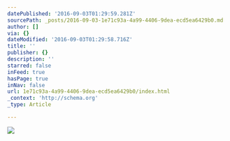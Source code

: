 ```yaml
---
datePublished: '2016-09-03T01:29:59.281Z'
sourcePath: _posts/2016-09-03-1e71c93a-4a99-4406-9dea-ecd5ea6429b0.md
author: []
via: {}
dateModified: '2016-09-03T01:29:58.716Z'
title: ''
publisher: {}
description: ''
starred: false
inFeed: true
hasPage: true
inNav: false
url: 1e71c93a-4a99-4406-9dea-ecd5ea6429b0/index.html
_context: 'http://schema.org'
_type: Article

---
```

![](https://imgflo.herokuapp.com/graph/2b2431f8e7ba7b0/25644b1d349624956570f6e4c6739942/croprotate.jpg?cropheight=1280&cropwidth=1260&degrees=0&input=https%3A%2F%2Fthe-grid-user-content.s3-us-west-2.amazonaws.com%2F46240c00-9299-48d9-8a35-22f1ce0b1ec7.jpg&x=10&y=0)
